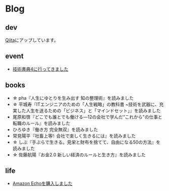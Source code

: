 
# Blog

## dev

[Qiita](https://qiita.com/crea)にアップしています。

## event
- [技術書典4に行ってきました](./gizyutsushoten4.md)

## books
- ☆ pha『人生にゆとりを生み出す 知の整理術』を読みました
- ☆ 平城寿『ITエンジニアのための「人生戦略」の教科書 ~技術を武器に、充実した人生を送るための「ビジネス」と「マインドセット」』を読みました
- 尾原和啓『どこでも誰とでも働ける―12の会社で学んだ“これから"の仕事と転職のルール』を読みました
- ひろゆき『働き方 完全無双』を読みました
- 常見陽平『社畜上等!: 会社で楽しく生きるには』を読みました
- ☆ しぶ『手ぶらで生きる。見栄と財布を捨てて、自由になる50の方法』を読みました
- ☆ 佐藤航陽『お金2.0 新しい経済のルールと生き方』を読みました

## life

- [Amazon Echoを購入しました](./echo.md)
